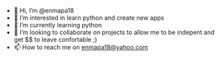 - 👋 Hi, I’m @enmapa18
- 👀 I’m interested in learn python and create new apps
- 🌱 I’m currently learning python
- 💞️ I’m looking to collaborate on projects to allow me to be indepent and get $$ to leave confortable ;)
- 📫 How to reach me on enmapa18@yahoo.com

<!---
enmapa18/enmapa18 is a ✨ special ✨ repository because its `README.md` (this file) appears on your GitHub profile.
You can click the Preview link to take a look at your changes.
--->
